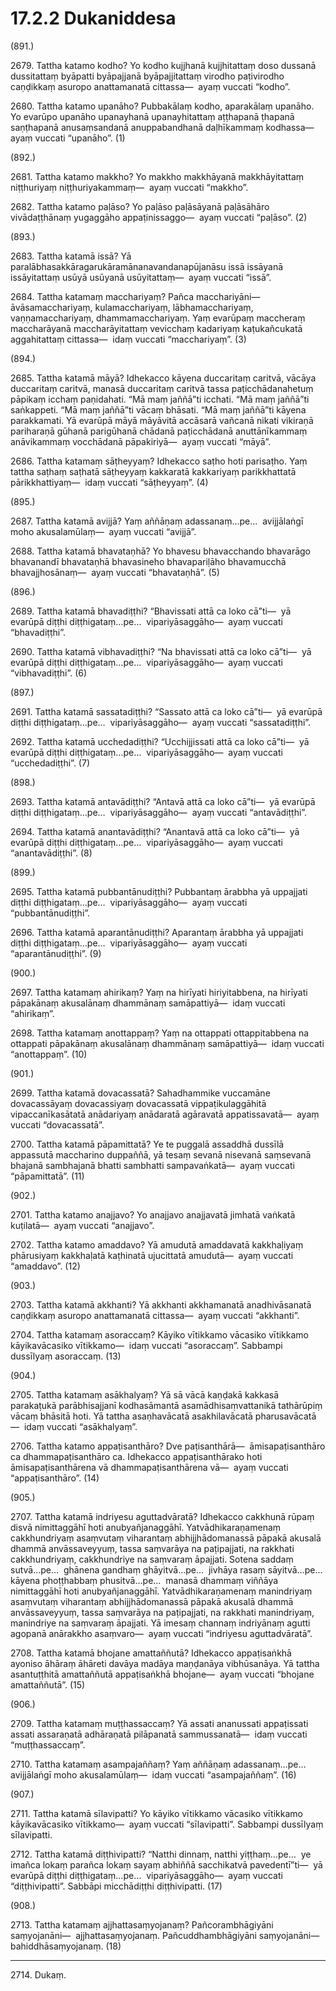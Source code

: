 # 17.2.2 Dukaniddesa

(891.)

2679\. Tattha katamo kodho? Yo kodho kujjhanā kujjhitattaṃ doso dussanā dussitattaṃ byāpatti byāpajjanā byāpajjitattaṃ virodho paṭivirodho caṇḍikkaṃ asuropo anattamanatā cittassa—  ayaṃ vuccati “kodho”.

2680\. Tattha katamo upanāho? Pubbakālaṃ kodho, aparakālaṃ upanāho. Yo evarūpo upanāho upanayhanā upanayhitattaṃ aṭṭhapanā ṭhapanā saṇṭhapanā anusaṃsandanā anuppabandhanā daḷhīkammaṃ kodhassa—  ayaṃ vuccati “upanāho”. (1)

(892.)

2681\. Tattha katamo makkho? Yo makkho makkhāyanā makkhāyitattaṃ niṭṭhuriyaṃ niṭṭhuriyakammaṃ—  ayaṃ vuccati “makkho”.

2682\. Tattha katamo paḷāso? Yo paḷāso paḷāsāyanā paḷāsāhāro vivādaṭṭhānaṃ yugaggāho appaṭinissaggo—  ayaṃ vuccati “paḷāso”. (2)

(893.)

2683\. Tattha katamā issā? Yā paralābhasakkāragarukāramānanavandanapūjanāsu issā issāyanā issāyitattaṃ usūyā usūyanā usūyitattaṃ—  ayaṃ vuccati “issā”.

2684\. Tattha katamaṃ macchariyaṃ? Pañca macchariyāni—  āvāsamacchariyaṃ, kulamacchariyaṃ, lābhamacchariyaṃ, vaṇṇamacchariyaṃ, dhammamacchariyaṃ. Yaṃ evarūpaṃ maccheraṃ maccharāyanā maccharāyitattaṃ vevicchaṃ kadariyaṃ kaṭukañcukatā aggahitattaṃ cittassa—  idaṃ vuccati “macchariyaṃ”. (3)

(894.)

2685\. Tattha katamā māyā? Idhekacco kāyena duccaritaṃ caritvā, vācāya duccaritaṃ caritvā, manasā duccaritaṃ caritvā tassa paṭicchādanahetuṃ pāpikaṃ icchaṃ paṇidahati. “Mā maṃ jaññā”ti icchati. “Mā maṃ jaññā”ti saṅkappeti. “Mā maṃ jaññā”ti vācaṃ bhāsati. “Mā maṃ jaññā”ti kāyena parakkamati. Yā evarūpā māyā māyāvitā accāsarā vañcanā nikati vikiraṇā pariharaṇā gūhanā parigūhanā chādanā paṭicchādanā anuttānīkammaṃ anāvikammaṃ vocchādanā pāpakiriyā—  ayaṃ vuccati “māyā”.

2686\. Tattha katamaṃ sāṭheyyaṃ? Idhekacco saṭho hoti parisaṭho. Yaṃ tattha saṭhaṃ saṭhatā sāṭheyyaṃ kakkaratā kakkariyaṃ parikkhattatā pārikkhattiyaṃ—  idaṃ vuccati “sāṭheyyaṃ”. (4)

(895.)

2687\. Tattha katamā avijjā? Yaṃ aññāṇaṃ adassanaṃ…pe…  avijjālaṅgī moho akusalamūlaṃ—  ayaṃ vuccati “avijjā”.

2688\. Tattha katamā bhavataṇhā? Yo bhavesu bhavacchando bhavarāgo bhavanandī bhavataṇhā bhavasineho bhavapariḷāho bhavamucchā bhavajjhosānaṃ—  ayaṃ vuccati “bhavataṇhā”. (5)

(896.)

2689\. Tattha katamā bhavadiṭṭhi? “Bhavissati attā ca loko cā”ti—  yā evarūpā diṭṭhi diṭṭhigataṃ…pe…  vipariyāsaggāho—  ayaṃ vuccati “bhavadiṭṭhi”.

2690\. Tattha katamā vibhavadiṭṭhi? “Na bhavissati attā ca loko cā”ti—  yā evarūpā diṭṭhi diṭṭhigataṃ…pe…  vipariyāsaggāho—  ayaṃ vuccati “vibhavadiṭṭhi”. (6)

(897.)

2691\. Tattha katamā sassatadiṭṭhi? “Sassato attā ca loko cā”ti—  yā evarūpā diṭṭhi diṭṭhigataṃ…pe…  vipariyāsaggāho—  ayaṃ vuccati “sassatadiṭṭhi”.

2692\. Tattha katamā ucchedadiṭṭhi? “Ucchijjissati attā ca loko cā”ti—  yā evarūpā diṭṭhi diṭṭhigataṃ…pe…  vipariyāsaggāho—  ayaṃ vuccati “ucchedadiṭṭhi”. (7)

(898.)

2693\. Tattha katamā antavādiṭṭhi? “Antavā attā ca loko cā”ti—  yā evarūpā diṭṭhi diṭṭhigataṃ…pe…  vipariyāsaggāho—  ayaṃ vuccati “antavādiṭṭhi”.

2694\. Tattha katamā anantavādiṭṭhi? “Anantavā attā ca loko cā”ti—  yā evarūpā diṭṭhi diṭṭhigataṃ…pe…  vipariyāsaggāho—  ayaṃ vuccati “anantavādiṭṭhi”. (8)

(899.)

2695\. Tattha katamā pubbantānudiṭṭhi? Pubbantaṃ ārabbha yā uppajjati diṭṭhi diṭṭhigataṃ…pe…  vipariyāsaggāho—  ayaṃ vuccati “pubbantānudiṭṭhi”.

2696\. Tattha katamā aparantānudiṭṭhi? Aparantaṃ ārabbha yā uppajjati diṭṭhi diṭṭhigataṃ…pe…  vipariyāsaggāho—  ayaṃ vuccati “aparantānudiṭṭhi”. (9)

(900.)

2697\. Tattha katamaṃ ahirikaṃ? Yaṃ na hirīyati hiriyitabbena, na hirīyati pāpakānaṃ akusalānaṃ dhammānaṃ samāpattiyā—  idaṃ vuccati “ahirikaṃ”.

2698\. Tattha katamaṃ anottappaṃ? Yaṃ na ottappati ottappitabbena na ottappati pāpakānaṃ akusalānaṃ dhammānaṃ samāpattiyā—  idaṃ vuccati “anottappaṃ”. (10)

(901.)

2699\. Tattha katamā dovacassatā? Sahadhammike vuccamāne dovacassāyaṃ dovacassiyaṃ dovacassatā vippaṭikulaggāhitā vipaccanīkasātatā anādariyaṃ anādaratā agāravatā appatissavatā—  ayaṃ vuccati “dovacassatā”.

2700\. Tattha katamā pāpamittatā? Ye te puggalā assaddhā dussīlā appassutā maccharino duppaññā, yā tesaṃ sevanā nisevanā saṃsevanā bhajanā sambhajanā bhatti sambhatti sampavaṅkatā—  ayaṃ vuccati “pāpamittatā”. (11)

(902.)

2701\. Tattha katamo anajjavo? Yo anajjavo anajjavatā jimhatā vaṅkatā kuṭilatā—  ayaṃ vuccati “anajjavo”.

2702\. Tattha katamo amaddavo? Yā amudutā amaddavatā kakkhaḷiyaṃ phārusiyaṃ kakkhaḷatā kaṭhinatā ujucittatā amudutā—  ayaṃ vuccati “amaddavo”. (12)

(903.)

2703\. Tattha katamā akkhanti? Yā akkhanti akkhamanatā anadhivāsanatā caṇḍikkaṃ asuropo anattamanatā cittassa—  ayaṃ vuccati “akkhanti”.

2704\. Tattha katamaṃ asoraccaṃ? Kāyiko vītikkamo vācasiko vītikkamo kāyikavācasiko vītikkamo—  idaṃ vuccati “asoraccaṃ”. Sabbampi dussīlyaṃ asoraccaṃ. (13)

(904.)

2705\. Tattha katamaṃ asākhalyaṃ? Yā sā vācā kaṇḍakā kakkasā parakaṭukā parābhisajjanī kodhasāmantā asamādhisaṃvattanikā tathārūpiṃ vācaṃ bhāsitā hoti. Yā tattha asaṇhavācatā asakhilavācatā pharusavācatā—  idaṃ vuccati “asākhalyaṃ”.

2706\. Tattha katamo appaṭisanthāro? Dve paṭisanthārā—  āmisapaṭisanthāro ca dhammapaṭisanthāro ca. Idhekacco appaṭisanthārako hoti āmisapaṭisanthārena vā dhammapaṭisanthārena vā—  ayaṃ vuccati “appaṭisanthāro”. (14)

(905.)

2707\. Tattha katamā indriyesu aguttadvāratā? Idhekacco cakkhunā rūpaṃ disvā nimittaggāhī hoti anubyañjanaggāhī. Yatvādhikaraṇamenaṃ cakkhundriyaṃ asaṃvutaṃ viharantaṃ abhijjhādomanassā pāpakā akusalā dhammā anvāssaveyyuṃ, tassa saṃvarāya na paṭipajjati, na rakkhati cakkhundriyaṃ, cakkhundriye na saṃvaraṃ āpajjati. Sotena saddaṃ sutvā…pe…  ghānena gandhaṃ ghāyitvā…pe…  jivhāya rasaṃ sāyitvā…pe…  kāyena phoṭṭhabbaṃ phusitvā…pe…  manasā dhammaṃ viññāya nimittaggāhī hoti anubyañjanaggāhī. Yatvādhikaraṇamenaṃ manindriyaṃ asaṃvutaṃ viharantaṃ abhijjhādomanassā pāpakā akusalā dhammā anvāssaveyyuṃ, tassa saṃvarāya na paṭipajjati, na rakkhati manindriyaṃ, manindriye na saṃvaraṃ āpajjati. Yā imesaṃ channaṃ indriyānaṃ agutti agopanā anārakkho asaṃvaro—  ayaṃ vuccati “indriyesu aguttadvāratā”.

2708\. Tattha katamā bhojane amattaññutā? Idhekacco appaṭisaṅkhā ayoniso āhāraṃ āhāreti davāya madāya maṇḍanāya vibhūsanāya. Yā tattha asantuṭṭhitā amattaññutā appaṭisaṅkhā bhojane—  ayaṃ vuccati “bhojane amattaññutā”. (15)

(906.)

2709\. Tattha katamaṃ muṭṭhassaccaṃ? Yā assati ananussati appaṭissati assati assaraṇatā adhāraṇatā pilāpanatā sammussanatā—  idaṃ vuccati “muṭṭhassaccaṃ”.

2710\. Tattha katamaṃ asampajaññaṃ? Yaṃ aññāṇaṃ adassanaṃ…pe…  avijjālaṅgī moho akusalamūlaṃ—  idaṃ vuccati “asampajaññaṃ”. (16)

(907.)

2711\. Tattha katamā sīlavipatti? Yo kāyiko vītikkamo vācasiko vītikkamo kāyikavācasiko vītikkamo—  ayaṃ vuccati “sīlavipatti”. Sabbampi dussīlyaṃ sīlavipatti.

2712\. Tattha katamā diṭṭhivipatti? “Natthi dinnaṃ, natthi yiṭṭhaṃ…pe…  ye imañca lokaṃ parañca lokaṃ sayaṃ abhiññā sacchikatvā pavedentī”ti—  yā evarūpā diṭṭhi diṭṭhigataṃ…pe…  vipariyāsaggāho—  ayaṃ vuccati “diṭṭhivipatti”. Sabbāpi micchādiṭṭhi diṭṭhivipatti. (17)

(908.)

2713\. Tattha katamaṃ ajjhattasaṃyojanaṃ? Pañcorambhāgiyāni saṃyojanāni—  ajjhattasaṃyojanaṃ. Pañcuddhambhāgiyāni saṃyojanāni—  bahiddhāsaṃyojanaṃ. (18)

---

2714\. Dukaṃ.

